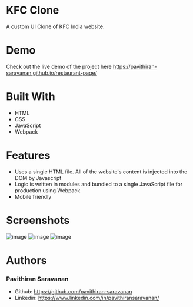 # KFC Clone
A custom UI Clone of KFC India website.

# Demo
Check out the live demo of the project here https://pavithiran-saravanan.github.io/restaurant-page/

# Built With
- HTML
- CSS
- JavaScript
- Webpack

# Features
- Uses a single HTML file. All of the website's content is injected into the DOM by Javascript
- Logic is written in modules and bundled to a single JavaScript file for production using Webpack
- Mobile friendly

# Screenshots
![image](https://github.com/pavithiran-saravanan/restaurant-page/assets/63770646/687e4c38-a4d2-4536-9195-3fd433b6247a)
![image](https://github.com/pavithiran-saravanan/restaurant-page/assets/63770646/f8d31ebd-f849-4d8a-9c94-dc958001675c)
![image](https://github.com/pavithiran-saravanan/restaurant-page/assets/63770646/95117223-e054-4214-a338-3bcc9ac1abda)

# Authors
### Pavithiran Saravanan
- Github: https://github.com/pavithiran-saravanan
- Linkedin: https://www.linkedin.com/in/pavithiransaravanan/

